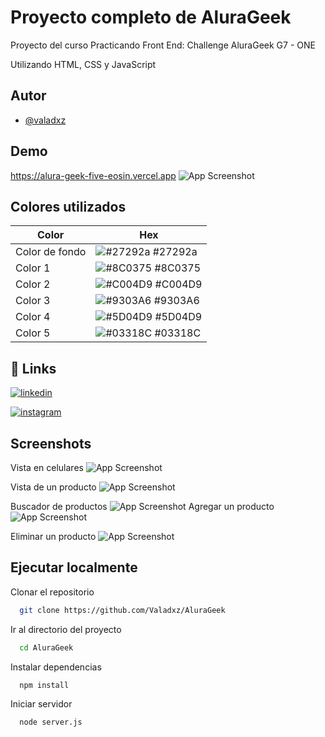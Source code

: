 
# Proyecto completo de AluraGeek

Proyecto del curso Practicando Front End: Challenge AluraGeek
G7 - ONE

Utilizando HTML, CSS y JavaScript
## Autor

- [@valadxz](https://www.github.com/valadxz)


## Demo


https://alura-geek-five-eosin.vercel.app
![App Screenshot](https://i.ibb.co/DwynDz4/imagen-2024-09-27-203531796.png)
## Colores utilizados

| Color             | Hex                                                                |
| ----------------- | ------------------------------------------------------------------ |
| Color de fondo| ![#27292a](https://via.placeholder.com/10/27292a?text=+) #27292a |
| Color 1 | ![#8C0375](https://via.placeholder.com/10/8C0375?text=+) #8C0375 |
| Color 2 | ![#C004D9](https://via.placeholder.com/10/C004D9?text=+) #C004D9 |
| Color 3 | ![#9303A6](https://via.placeholder.com/10/9303A6?text=+) #9303A6 |
| Color 4 | ![#5D04D9](https://via.placeholder.com/10/5D04D9?text=+) #5D04D9 |
| Color 5 | ![#03318C](https://via.placeholder.com/10/03318C?text=+) #03318C |

## 🔗 Links
[![linkedin](https://img.shields.io/badge/linkedin-0A66C2?style=for-the-badge&logo=linkedin&logoColor=white)](https://www.linkedin.com/in/valadz/)

[![instagram](https://img.shields.io/badge/Instagram-E4405F?style=for-the-badge&logo=instagram&logoColor=white)](https://www.instagram.com/vxladez)
## Screenshots
Vista en celulares
![App Screenshot](https://i.ibb.co/23HyQf9/imagen-2024-09-27-205242188.png)

Vista de un producto
![App Screenshot](https://i.ibb.co/G9TXBgN/imagen-2024-09-27-204125783.png)

Buscador de productos
![App Screenshot](https://i.ibb.co/GMb8gGQ/imagen-2024-09-27-204340703.png)
Agregar un producto
![App Screenshot](https://i.ibb.co/4pWkndC/imagen-2024-09-27-204305692.png)

Eliminar un producto
![App Screenshot](https://i.ibb.co/g7r4rRZ/imagen-2024-09-27-203747848.png)

## Ejecutar localmente

Clonar el repositorio

```bash
  git clone https://github.com/Valadxz/AluraGeek
```

Ir al directorio del proyecto

```bash
  cd AluraGeek
```

Instalar dependencias

```bash
  npm install
```

Iniciar servidor

```bash
  node server.js
```

